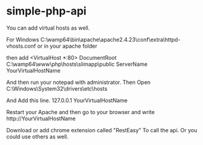 # simple-php-api

You can add virtual hosts as well.

For Windows
C:\wamp64\bin\apache\apache2.4.23\conf\extra\httpd-vhosts.conf or in your apache folder

then add 
<VirtualHost *:80>
	DocumentRoot C:\wamp64\www\php\hosts\slimapp\public
	ServerName YourVirtualHostName
</VirtualHost>

And then run your notepad with administrator. 
Then Open C:\Windows\System32\drivers\etc\hosts

And Add this line. 
127.0.0.1 YourVirtualHostName

Restart your Apache and then go to your browser and write http://YourVirtualHostName

Download or add chrome extension called "RestEasy" To call the api. Or you could use others as well.
